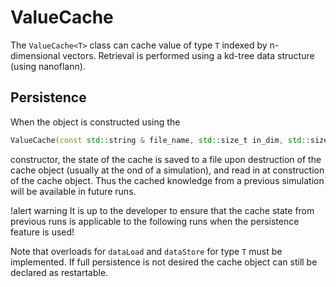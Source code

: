 # ValueCache

The `ValueCache<T>` class can cache value of type `T` indexed by n-dimensional vectors. Retrieval is performed using a kd-tree data structure (using nanoflann).

## Persistence

When the object is constructed using the

```C++
ValueCache(const std::string & file_name, std::size_t in_dim, std::size_t max_leaf_size = 10);
```

constructor, the state of the cache is saved to a file upon destruction of the cache object (usually at the ond of a simulation), and read in at construction of the cache object. Thus the cached knowledge from a previous simulation will be available in future runs.

!alert warning
It is up to the developer to ensure that the cache state from previous runs is applicable to the following runs when the persistence feature is used!

Note that overloads for `dataLoad` and `dataStore` for type `T` must be implemented. If full persistence is not desired the cache object can still be declared as restartable.
